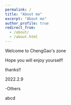 ```yaml
---
permalink: /
title: "About me"
excerpt: "About me"
author_profile: true
redirect_from: 
  - /about/
  - /about.html
---
```


Welcome to ChengGao's zone

Hope you will enjoy yourself!

thanks!!

2022.2.9

-Others

abcd
